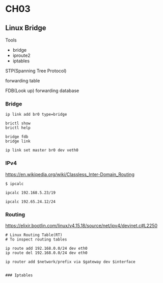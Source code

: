 # CH03

## Linux Bridge
Tools
- bridge
- iproute2
- iptables

STP(Spanning Tree Protocol)

forwarding table

FDB(Look up) forwarding database

### Bridge 
```
ip link add br0 type=bridge

brictl show
brictl help

bridge fdb
bridge link

ip link set master br0 dev veth0
```

### IPv4
https://en.wikipedia.org/wiki/Classless_Inter-Domain_Routing
```
$ ipcalc

ipcalc 192.168.5.23/19

ipcalc 192.65.24.12/24
```

### Routing
https://elixir.bootlin.com/linux/v4.15.18/source/net/ipv4/devinet.c#L2250
```
# Linux Routing Table(RT) 
# To inspect routing tables

ip route add 192.168.0.0/24 dev eth0
ip route del 192.168.0.0/24 dev eth0

ip router add $network/prefix via $gateway dev $interface


### Iptables
```

```


```